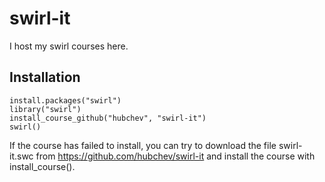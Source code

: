 # swirl-it
I host my swirl courses here. 

## Installation 
```{r}
install.packages("swirl")
library("swirl")
install_course_github("hubchev", "swirl-it")
swirl()
```

If the course has failed to install, 
you can try to download the file swirl-it.swc
 from https://github.com/hubchev/swirl-it and
 install the course with install_course().
